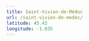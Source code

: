 ```yaml
---
title: Saint-Vivien-de-Médoc
url: /saint-vivien-de-medoc/
latitude: 45.43
longitude: -1.035
---
```

